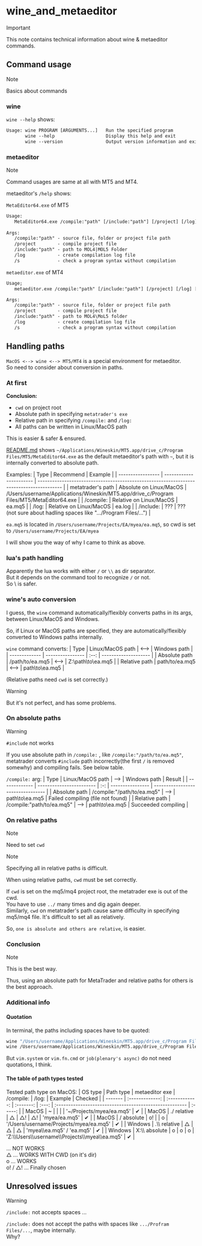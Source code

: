 # wine_and_metaeditor

> [!Important]
> This note contains technical information about wine & metaeditor commands.


## Command usage

> [!Note]
> Basics about commands


### wine

`wine --help` shows:
```txt
Usage: wine PROGRAM [ARGUMENTS...]   Run the specified program
       wine --help                   Display this help and exit
       wine --version                Output version information and exit
```

### metaeditor

> [!Note]
> Command usages are same at all with MT5 and MT4.

metaeditor's `/help` shows:

`MetaEditor64.exe` of MT5
```txt
Usage:
   MetaEditor64.exe /compile:"path" [/include:"path"] [/project] [/log] [/s]
   
Args:
   /compile:"path" - source file, folder or project file path
   /project        - compile project file
   /include:"path" - path to MOL4|MOL5 Folder
   /log            - create compilation log file
   /s              - check a program syntax without compilation

```
`metaeditor.exe` of MT4
```txt
Usage;
   metaeditor.exe /compile:"path" [/include:"path"] [/project] [/log] [/s]

Args:
   /compile:"path" - source file, folder or project file path
   /project        - compile project file
   /include:"path" - path to MOL4\MoL5 folder
   /log            - create compilation log file
   /s              - check a program syntax without compilation
```



## Handling paths

`MacOS <--> wine <--> MT5/MT4` is a special environment for metaeditor.  
So need to consider about conversion in paths.


### At first

**Conclusion:**
- `cwd` on project root
- Absolute path in specifying `metatrader's exe`
- Relative path in specifying `/compile:` and `/log:`
- All paths can be written in Linux/MacOS path

This is easier & safer & ensured.  

[README.md](../README.md) shows `~/Applications/Wineskin/MT5.app/drive_c/Program Files/MT5/MetaEditor64.exe` as the default metaeditor's path with `~`, but it is internally converted to absolute path.

Examples:
| Type              | Recommend               | Example                                                                                  |
| ----------------- | ----------------------- | ---------------------------------------------------------------------------------------- |
| metatrader's path | Absolute on Linux/MacOS | /Users/username/Applications/Wineskin/MT5.app/drive_c/Program Files/MT5/MetaEditor64.exe |
| /compile:         | Relative on Linux/MacOS | ea.mq5                                                                                   |
| /log:             | Relative on Linux/MacOS | ea.log                                                                                   |
| /include:         | ???                     | ??? (not sure about hadling spaces like ".../Program Files/...")                         |

`ea.mq5` is located in `/Users/username/Projects/EA/myea/ea.mq5`, so cwd is set to `/Users/username/Projects/EA/myea`


I will show you the way of why I came to think as above.


### lua's path handling

Apparently the lua works with either `/` or `\\` as dir separator.  
But it depends on the command tool to recognize `/` or not.  
So \\ is safer.


### wine's auto conversion

I guess, the `wine` command automatically/flexibly converts paths in its args, between Linux/MacOS and Windows.

So, if Linux or MacOS paths are specified, they are automatically/flexibly converted to Windows paths internally.

`wine` command converts:
| Type          | Linux/MacOS path | <--> | Windows path         |
| ------------- | ---------------- | :--: | -------------------- |
| Absolute path | /path/to/ea.mq5  | <--> | Z:\\path\\to\\ea.mq5 |
| Relative path | path/to/ea.mq5   | <--> | path\\to\\ea.mq5     |

(Relative paths need `cwd` is set correctly.)

> [!Warning]
> But it's not perfect, and has some problems.


### On absolute paths

> [!Warning]
> `#include` not works

If you use absolute path in `/compile:` , like `/compile:"/path/to/ea.mq5"`, metatrader converts `#include` path incorrectly(the first `/` is removed somewhy) and compiling fails. See below table.

`/compile:` arg:
| Type          | Linux/MacOS path         | --> | Windows path     | Result                            |
| ------------- | ------------------------ | :-: | ---------------- | --------------------------------- |
| Absolute path | /compile:"/path/to/ea.mq5" | --> | path\\to\\ea.mq5 | Failed compiling (file not found) |
| Relative path | /compile:"path/to/ea.mq5"  | --> | path\\to\\ea.mq5 | Succeeded compiling               |

### On relative paths

> [!Note]
> Need to set `cwd`

> [!Note]
> Specifying all in relative paths is difficult.

When using relative paths, `cwd` must be set correctly.

If `cwd` is set on the mq5/mq4 project root, the metatrader exe is out of the cwd.  
You have to use `../` many times and dig again deeper.  
Similarly, `cwd` on metatrader's path cause same difficulty in specifying mq5/mq4 file.
It's difficult to set all as relatively.

So, `one is absolute and others are relative`, is easier.


### Conclusion

> [!Note]
> This is the best way.

Thus, using an absolute path for MetaTrader and relative paths for others is the best approach.

### Additional info


#### Quotation

In terminal, the paths including spaces have to be quoted:
```bash
wine "/Users/username/Applications/Wineskin/MT5.app/drive_c/Program Files/MT5/MetaEditor64.exe" # OK
wine /Users/username/Applications/Wineskin/MT5.app/drive_c/Program Files/MT5/MetaEditor64.exe # Error
```
But `vim.system` or `vim.fn.cmd` or `job(plenary's async)` do not need quotations, I think.


#### The table of path types tested

Tested path type on MacOS:
| OS type |    Path type    | metaeditor exe | /compile: | /log: | Example                                                 | Checked |
| ------- | :-------------: | :------------: | :-------: | :---: | :------------------------------------------------------ | :-----: |
| MacOS   |        ~        |                |           |       | '~/Projects/myea/ea.mq5'                                |    ✔    |
| MacOS   |   ./ relative   |       △        |    △!     |  △!   | 'myea/ea.mq5'                                           |    ✔    |
| MacOS   |   / absolute    |       o!       |           |   o   | '/Users/username/Projects/myea/ea.mq5'                  |    ✔    |
| Windows | .\\\\ relative  |       △        |     △     |   △   | 'myea\\\\ea.mq5' / 'ea.mq5'                             |    ✔    |
| Windows | X:\\\\ absolute |       o        |     o     |   o   | 'Z:\\\\Users\\\\username\\\\Projects\\\\myea\\\\ea.mq5' |    ✔    |

  ... NOT WORKS  
△ ... WORKS WITH CWD (on it's dir)  
o ... WORKS  
o! / △! ... Finally chosen  


## Unresolved issues

 > [!Warning]
 > `/include:` not accepts spaces ...

`/include:` does not accept the paths with spaces like `.../Profram Files/...`, maybe internally.  
Why?





